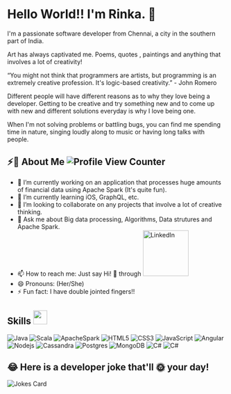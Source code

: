 # Hello World!! I'm Rinka. 👋 
 
I'm a passionate software developer from Chennai, a city in the southern part of India.

Art has always captivated me. Poems, quotes , paintings and anything that involves a lot of creativity!

“You might not think that programmers are artists, but programming is an extremely creative profession. It's logic-based creativity.” - John Romero

Different people will have different reasons as to why they love being a developer. Getting to be creative and try something new and to come up with new and different solutions everyday is why I love being one.

When I'm not solving problems or battling bugs, you can find me spending time in nature, singing loudly along to music or having long talks with people.

## ⚡🙋‍ About Me ![Profile View Counter](https://komarev.com/ghpvc/?username=Rinkaswiftie)
- 🔭 I’m currently working on an application that processes huge amounts of financial data using Apache Spark (It's quite fun).
- 🌱 I’m currently learning iOS, GraphQL, etc.
- 👯 I’m looking to collaborate on any projects that involve a lot of creative thinking.
- 💬 Ask me about Big data processing, Algorithms, Data strutures and Apache Spark.
- 📫 How to reach me: Just say Hi! 🤗 through <a href="https://www.linkedin.com/in/rinka-v" target="_blank"><img width="105px" alt="LinkedIn" src="https://img.shields.io/badge/LinkedIn%20-%230077B5.svg?&style=flat&logo=linkedin&logoColor=white"/></a> 
- 😄 Pronouns: (Her/She)
- ⚡ Fun fact: I have double jointed fingers!! 



## <h2> Skills <img src = "https://media2.giphy.com/media/QssGEmpkyEOhBCb7e1/giphy.gif?cid=ecf05e47a0n3gi1bfqntqmob8g9aid1oyj2wr3ds3mg700bl&rid=giphy.gif" width = 32px> </h2>
<span><img alt="Java" src="https://img.shields.io/badge/Java-ED8B00?style=for-the-badge&logo=java&logoColor=white" ></span>
<span><img alt="Scala" src="https://img.shields.io/badge/Scala-DC322F?style=for-the-badge&logo=scala&logoColor=white"></span>
<span><img alt="ApacheSpark" src="https://img.shields.io/badge/Apache_Spark-FFFFFF?style=for-the-badge&logo=apachespark&logoColor=#E35A16"></span>
<span><img alt="HTML5" src="https://img.shields.io/badge/HTML5-E34F26?style=for-the-badge&logo=html5&logoColor=white" ></span>
<span><img alt="CSS3" src="https://img.shields.io/badge/CSS3-1572B6?style=for-the-badge&logo=css3&logoColor=whitee" ></span>
<span><img alt="JavaScript" src="https://img.shields.io/badge/JavaScript-323330?style=for-the-badge&logo=javascript&logoColor=F7DF1E" ></span>
<span><img alt="Angular" src="https://img.shields.io/badge/Angular-DD0031?style=for-the-badge&logo=angular&logoColor=white"></span>
<span><img alt="Nodejs" src="https://img.shields.io/badge/Node.js-339933?style=for-the-badge&logo=nodedotjs&logoColor=white"></span>
<span><img alt="Cassandra" src="https://img.shields.io/badge/Cassandra-1287B1?style=for-the-badge&logo=apache%20cassandra&logoColor=white"></span>
<span><img alt="Postgres" src="https://img.shields.io/badge/PostgreSQL-316192?style=for-the-badge&logo=postgresql&logoColor=white"></span>
<span><img alt="MongoDB" src="https://img.shields.io/badge/MongoDB-4EA94B?style=for-the-badge&logo=mongodb&logoColor=white"></span>
<span><img alt="C#" src="https://img.shields.io/badge/c%23-%23239120.svg?style=for-the-badge&logo=c-sharp&logoColor=white"></span>
<span><img alt="C#" src="https://img.shields.io/badge/.NET-5C2D91?style=for-the-badge&logo=.net&logoColor=white"></span>

## 😂 Here is a developer joke that'll 🌞 your day!
![Jokes Card](https://readme-jokes.vercel.app/api)
